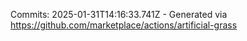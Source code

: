 Commits: 2025-01-31T14:16:33.741Z - Generated via https://github.com/marketplace/actions/artificial-grass
<br>
